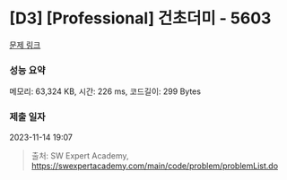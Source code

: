# [D3] [Professional] 건초더미 - 5603 

[문제 링크](https://swexpertacademy.com/main/code/problem/problemDetail.do?contestProbId=AWXGEbd6cjMDFAUo) 

### 성능 요약

메모리: 63,324 KB, 시간: 226 ms, 코드길이: 299 Bytes

### 제출 일자

2023-11-14 19:07



> 출처: SW Expert Academy, https://swexpertacademy.com/main/code/problem/problemList.do